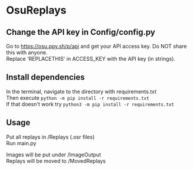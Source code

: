 # OsuReplays


## **Change the API key in Config/config.py**

Go to https://osu.ppy.sh/p/api and get your API access key. Do NOT share this with anyone. <br />
Replace 'REPLACETHIS' in ACCESS_KEY with the API key (in strings).

##  Install dependencies

In the terminal, navigate to the directory with requirements.txt <br />
Then execute `python -m pip install -r requirements.txt` <br />
If that doesn't work try `python3 -m pip install -r requirements.txt` <br />

##  Usage

Put all replays in /Replays (.osr files) <br />
Run main.py <br />

Images will be put under /ImageOutput <br />
Replays will be moved to /MovedReplays
